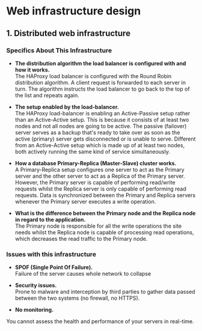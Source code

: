 # Web infrastructure design

## 1. Distributed web infrastructure

### Specifics About This Infrastructure

- **The distribution algorithm the load balancer is configured with and how it works.** <br />
The HAProxy load balancer is configured with the Round Robin distribution algorithm. A client request is forwarded to each server in turn. The algorithm instructs the load balancer to go back to the top of the list and repeats again.

- **The setup enabled by the load-balancer.** <br />
The HAProxy load-balancer is enabling an Active-Passive setup rather than an Active-Active setup. This is because it consists of at least two nodes and not all nodes are going to be active. The passive (failover) server serves as a backup that's ready to take over as soon as the active (primary) server gets disconnected or is unable to serve. Different from an Active-Active setup which is made up of at least two nodes, both actively running the same kind of service simultaneously.

- **How a database Primary-Replica (Master-Slave) cluster works.** <br />
A Primary-Replica setup configures one server to act as the Primary server and the other server to act as a Replica of the Primary server. However, the Primary server is capable of performing read/write requests whilst the Replica server is only capable of performing read requests. Data is synchronized between the Primary and Replica servers whenever the Primary server executes a write operation.

- **What is the difference between the Primary node and the Replica node in regard to the application.** <br />
The Primary node is responsible for all the write operations the site needs whilst the Replica node is capable of processing read operations, which decreases the read traffic to the Primary node.

### Issues with this infrastructure

- **SPOF (Single Point Of Failure).** <br />
Failure of the server causes whole network to collapse

- **Security issues.** <br />
Prone to malware and interception by third parties to gather data passed between the two systems (no firewall, no HTTPS).
- **No monitoring.** <br />

You cannot assess the health and performance of your servers in real-time.
